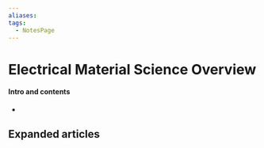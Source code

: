 ```yaml
---
aliases: 
tags:
  - NotesPage
---
```


# Electrical Material Science Overview

#### Intro and contents
- 


## Expanded articles
